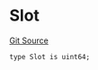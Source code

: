 # Slot
[Git Source](https://github.com/lidofinance/community-staking-module/blob/ef5c94eed5211bf6c350512cf569895da670f26c/src/lib/Types.sol)


```solidity
type Slot is uint64;
```

